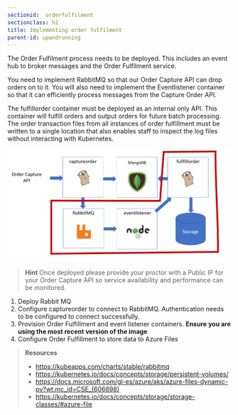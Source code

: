 ```yaml
---
sectionid:  orderfulfilment
sectionclass: h2
title: Implementing order fulfilment
parent-id: upandrunning
---
```



The Order Fulfilment process needs to be deployed. This includes an event hub to broker messages and the Order Fulfilment service.

You need to implement RabbitMQ so that our Order Capture API can drop orders on to it. You will also need to implement the Eventlistener container so that it
can efficiently process messages from the Capture Order API.

The fulfillorder container must be deployed as an internal only API. This container will fulfill orders and output orders for future batch processing. The
order transaction files from all instances of order fulfillment must be written to a single location that also enables staff to inspect the log files without interacting
with Kubernetes.

![Application components](/media/91e5586b630e88d67ecd28bc42ae92b2.png)

> **Hint** Once deployed please provide your proctor with a Public IP for your Order Capture API so service availability and performance can be monitored.

1. Deploy Rabbit MQ
1. Configure captureorder to connect to RabbitMQ. Authentication needs to be configured to connect successfully.
1. Provision Order Fulfillment and event listener containers. **Ensure you are using the most recent version of the image**
1. Configure Order Fulfillment to store data to Azure Files

> **Resources**
> * <https://kubeapps.com/charts/stable/rabbitmq>
> * <https://kubernetes.io/docs/concepts/storage/persistent-volumes/>
> * <https://docs.microsoft.com/gl-es/azure/aks/azure-files-dynamic-pv?wt.mc_id=CSE_(606698)>
> * <https://kubernetes.io/docs/concepts/storage/storage-classes/#azure-file>